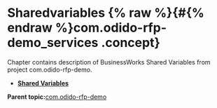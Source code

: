 # Sharedvariables {% raw %}{#{% endraw %}com.odido-rfp-demo_services .concept}

Chapter contains description of BusinessWorks Shared Variables from project com.odido-rfp-demo.

-   **[Shared Variables](../../../projects/com.odido-rfp-demo/META-INF/module.msv.md)**  


**Parent topic:**[com.odido-rfp-demo](../../../projects/com.odido-rfp-demo/com.odido-rfp-demo.md)

